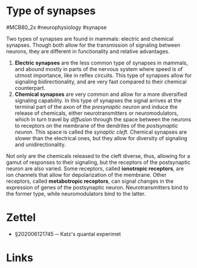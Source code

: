 # Type of synapses
#MCB80_2x #neurophysiology #synapse

Two types of synapses are found in mammals: electric and chemical synapses. Though both allow for the transmission of signaling between neurons, they are different in functionality and relative advantages.

1. **Electric synapses** are the less common type of synapses in mammals, and abound mostly in parts of the nervous system where speed is of utmost importance, like in reflex circuits. This type of synapses allow for signaling  bidirectionality, and are very fast compared to their chemical counterpart.
2. **Chemical synapses** are very common and allow for a more diversified signaling capability. In this type of synapses the signal arrives at the terminal part of the axon of the _presynaptic neuron_ and induce the release of chemicals, either neurotransmitters or neuromodulators, which in turn travel by _diffusion_ through the space between the neurons to receptors on the membrane of the dendrites of the _postsynaptic neuron_. This space is called the _synaptic cleft_. Chemical synapses are slower than the electrical ones, but they allow for diversity of signaling and unidirectionality.

Not only are the chemicals released to the cleft diverse, thus, allowing for a gamut of responses to their signaling, but the receptors of the postsynaptic neuron are also varied. Some receptors, called **ionotropic receptors**, are ion channels that allow for depolarization of the membrane. Other receptors, called **metabotropic receptors**, can signal changes in the expression of genes of the postsynaptic neuron. Neurotransmitters bind to the former type, while neuromodulators bind to the latter.

# Zettel

- §202006121745 ─ Katz's quantal experimet

# Links